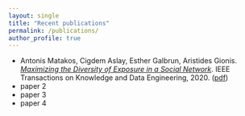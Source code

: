```yaml
---
layout: single
title: "Recent publications"
permalink: /publications/
author_profile: true
---
```


- Antonis Matakos, Cigdem Aslay, Esther Galbrun, Aristides Gionis. [*Maximizing the Diversity of Exposure in a Social Network*](https://ieeexplore.ieee.org/abstract/document/9262054). IEEE Transactions on Knowledge and Data Engineering, 2020. ([pdf](/papers/matakos2020maximizng.pdf))
- paper 2
- paper 3
- paper 4
